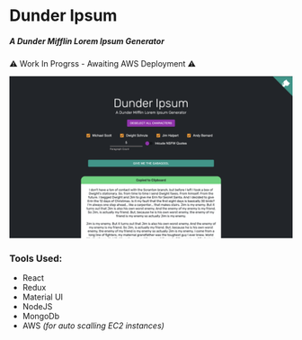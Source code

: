 # Dunder Ipsum

##### A Dunder Mifflin Lorem Ipsum Generator

⚠️ Work In Progrss - Awaiting AWS Deployment ⚠️

![App Screenshot](screenshots/app.png)

### Tools Used:

- React
- Redux
- Material UI
- NodeJS
- MongoDb
- AWS _(for auto scalling EC2 instances)_
